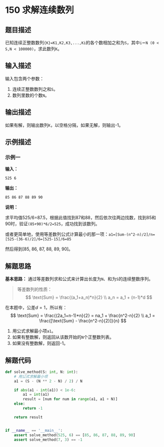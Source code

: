 # 150 求解连续数列

## 题目描述

已知连续正整数数列`{K}=K1,K2,K3,...,Ki`的各个数相加之和为`S`，其中`i＝N (0 < S,N < 100000)`，求此数列`K`。 

## 输入描述

输入包含两个参数：
1. 连续正整数数列之和`S`。
2. 数列里数的个数`N`。

## 输出描述

如果有解，则输出数列`K`，以空格分隔，如果无解，则输出-1。

## 示例描述

### 示例一

**输入：**

```text
525 6
```

**输出：**

```text
85 86 87 88 89 90
```

**说明：**  

求平均值525/6=87.5，根据此值找到87和88，然后依次往两边找数，找到85和90时，验证`(85+90)*6/2=525`，成功找到该数列。

或者更简单地，使用等差数列公式计算最小的那一项：`a1=[Sum-(n^2-n)/2]/n=[525-(36-6)/2]/6=[525-15]/6=85`

然后得到[85, 86, 87, 88, 89, 90]。

## 解题思路

**基本思路：** 通过等差数列求和公式来计算出长度为`N`、和为`S`的连续整数序列。

> 等差数列的性质：
> $$
\text{Sum} = \frac{(a_1+a_n)*n}{2} \\
a_n = a_1 + (n-1)*d
$$

在本题中，公差$d=1$，所以有：
$$
\text{Sum} = \frac{(2a_1+n-1)*n}{2} = na_1 + \frac{n^2-n}{2} \\
a_1 = \frac{[\text{Sum} - \frac{n^2-n}{2}]}{n}
$$

1. 用公式求解最小项`a1`。
2. 如果有整数解，则返回从该数开始的`N`个正整数列表。
3. 如果没有整数解，则返回-1。

## 解题代码

```python
def solve_method(S: int, N: int):
    # 用公式求解最小项
    a1 = (S - (N ** 2 - N) / 2) / N

    if abs(a1 - int(a1)) < 1e-6:
        a1 = int(a1)
        result = [num for num in range(a1, a1 + N)]
    else:
        return -1

    return result


if __name__ == '__main__':
    assert solve_method(525, 6) == [85, 86, 87, 88, 89, 90]
    assert solve_method(7, 3) == -1
```